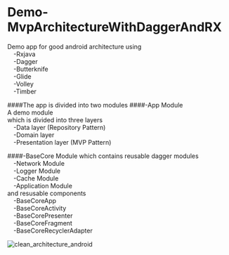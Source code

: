 # Demo-MvpArchitectureWithDaggerAndRX
Demo app for good android architecture using
<br>&emsp;-Rxjava
<br>&emsp;-Dagger
<br>&emsp;-Butterknife
<br>&emsp;-Glide
<br>&emsp;-Volley
<br>&emsp;-Timber

####The app is divided into two modules
####-App Module
<br>A demo module 
<br>which is divided into three layers
<br>&emsp;-Data layer (Repository Pattern)
<br>&emsp;-Domain layer
<br>&emsp;-Presentation layer (MVP Pattern)
  
####-BaseCore Module
which contains reusable dagger modules 
<br>&emsp;-Network Module
<br>&emsp;-Logger Module
<br>&emsp;-Cache Module
<br>&emsp;-Application Module
<br>and resusable components
<br>&emsp;-BaseCoreApp
<br>&emsp;-BaseCoreActivity
<br>&emsp;-BaseCorePresenter
<br>&emsp;-BaseCoreFragment
<br>&emsp;-BaseCoreRecyclerAdapter


![clean_architecture_android](https://cloud.githubusercontent.com/assets/13536749/21738684/a4bd427a-d492-11e6-93ae-63f43af11562.png)
